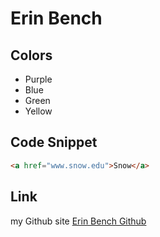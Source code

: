 # Erin Bench

## Colors

* Purple
* Blue
* Green
* Yellow

## Code Snippet
```html
<a href="www.snow.edu">Snow</a>
```

## Link
my Github site [Erin Bench Github](https://erinbench.github.io/)
